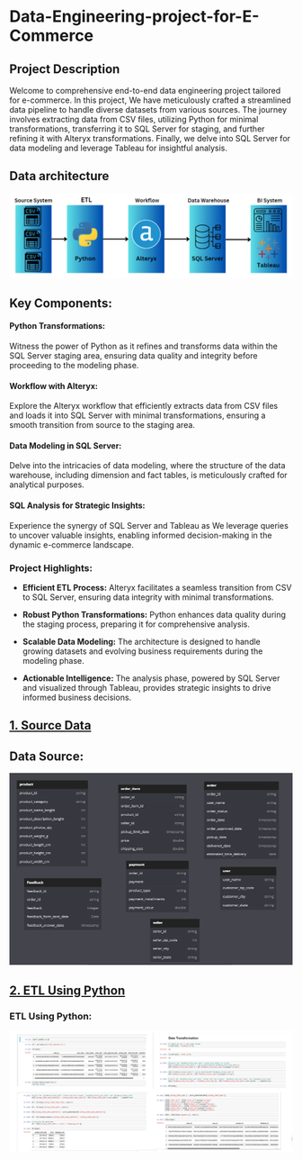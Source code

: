 # Data-Engineering-project-for-E-Commerce
## Project Description
Welcome to comprehensive end-to-end data engineering project tailored for e-commerce. In this project, We have meticulously crafted a streamlined data pipeline to handle diverse datasets from various sources. The journey involves extracting data from CSV files, utilizing Python for minimal transformations, transferring it to SQL Server for staging, and further refining it with Alteryx transformations. Finally, we delve into SQL Server for data modeling and leverage Tableau for insightful analysis.
## Data architecture
![Architecture Diagram](architecture_diagram.PNG)
## Key Components:

#### Python Transformations:
Witness the power of Python as it refines and transforms data within the SQL Server staging area, ensuring data quality and integrity before proceeding to the modeling phase.

#### Workflow with Alteryx:
Explore the Alteryx workflow that efficiently extracts data from CSV files and loads it into SQL Server with minimal transformations, ensuring a smooth transition from source to the staging area.

#### Data Modeling in SQL Server:
Delve into the intricacies of data modeling, where the structure of the data warehouse, including dimension and fact tables, is meticulously crafted for analytical purposes.

#### SQL Analysis for Strategic Insights:
Experience the synergy of SQL Server and Tableau as We leverage queries to uncover valuable insights, enabling informed decision-making in the dynamic e-commerce landscape.

### Project Highlights:

- **Efficient ETL Process:** Alteryx facilitates a seamless transition from CSV to SQL Server, ensuring data integrity with minimal transformations.

- **Robust Python Transformations:** Python enhances data quality during the staging process, preparing it for comprehensive analysis.

- **Scalable Data Modeling:** The architecture is designed to handle growing datasets and evolving business requirements during the modeling phase.

- **Actionable Intelligence:** The analysis phase, powered by SQL Server and visualized through Tableau, provides strategic insights to drive informed business decisions.


## [1. Source Data](https://github.com/ElSayed-Fathi/Data-Engineering-project-for-E-Commerce/blob/39ad69d2d37099fa41b76d7e503a428064980460/1%20Data%20Sources/README%20(2).md)


## Data Source:
![Data Source](source_data.png)

## [2. ETL Using Python](https://github.com/ElSayed-Fathi/Data-Engineering-project-for-E-Commerce/tree/0ebbe62252ef0016922c4cb9b87696cd8b87dff1/1%20Data%20Sources)

### ETL Using Python:
![ETL Using Python](code_example.PNG)










